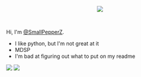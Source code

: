 
<!--
**SmallPepperZ/SmallPepperZ** is a ✨ _special_ ✨ repository because its `README.md` (this file) appears on your GitHub profile.
-->
<p align="center">
  <a href="#"><img src="https://capsule-render.vercel.app/api?type=cylinder&color=timeGradient&height=150&section=header&text=SmallPepperZ"></a>
</p>
  <br>
  
  Hi, I'm [@SmallPepperZ](https://github.com/SmallPepperZ).

  - I like python, but I'm not great at it
  - MDSP
  - I'm bad at figuring out what to put on my readme

![](https://github-readme-stats.vercel.app/api?username=smallpepperz&hide=stars&count_private=true&show_icons=true&theme=tokyonight)
![](https://github-readme-stats.vercel.app/api/top-langs/?username=smallpepperz&theme=tokyonight)


